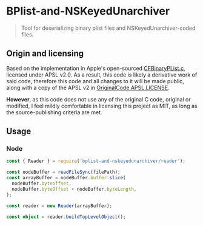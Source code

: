 # BPlist-and-NSKeyedUnarchiver

> Tool for deserializing binary plist files and NSKeyedUnarchiver-coded files.

## Origin and licensing

Based on the implementation in Apple's open-sourced [CFBinaryPList.c](https://opensource.apple.com/source/CF/CF-550/CFBinaryPList.c), licensed under APSL v2.0.
As a result, this code is likely a derivative work of said code,
therefore this code and all changes to it will be made public,
along with a copy of the
APSL v2 in [OriginalCode.APSL.LICENSE](./OriginalCode.APSL.LICENSE).

**However**, as this code does not use any of the original C code, original
or modified, I feel mildly comfortable in licensing this project as MIT, as
long as the source-publishing criteria are met.


## Usage

### Node

```ts
const { Reader } = require('bplist-and-nskeyedunarchiver/reader');

const nodeBuffer = readFileSync(filePath);
const arrayBuffer = nodeBuffer.buffer.slice(
  nodeBuffer.byteoffset,
  nodeBuffer.byteOffset + nodeBuffer.byteLength,
);

const reader = new Reader(arrayBuffer);

const object = reader.buildTopLevelObject();
```
